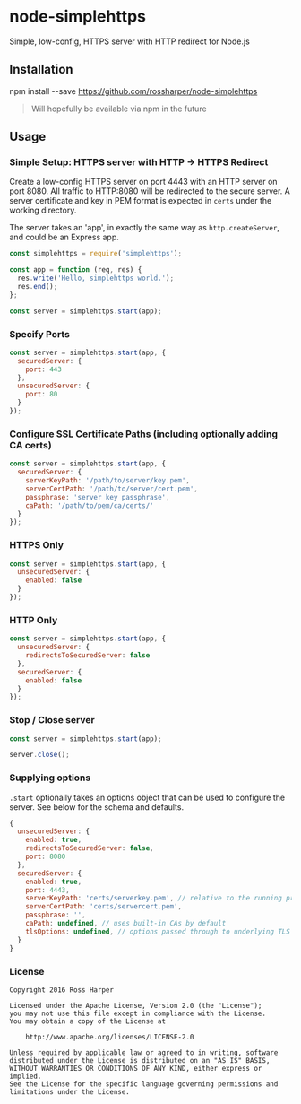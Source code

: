 # node-simplehttps
Simple, low-config, HTTPS server with HTTP redirect for Node.js

## Installation

npm install --save https://github.com/rossharper/node-simplehttps

> Will hopefully be available via npm in the future

## Usage

### Simple Setup: HTTPS server with HTTP -> HTTPS Redirect

Create a low-config HTTPS server on port 4443 with an HTTP server on port 8080. All traffic to HTTP:8080 will be redirected to the secure server. A server certificate and key in PEM format is expected in `certs` under the working directory.

The server takes an 'app', in exactly the same way as `http.createServer`, and could be an Express app.

```js
const simplehttps = require('simplehttps');

const app = function (req, res) {
  res.write('Hello, simplehttps world.');
  res.end();
};

const server = simplehttps.start(app);
```

### Specify Ports

```js
const server = simplehttps.start(app, {
  securedServer: {
    port: 443
  },
  unsecuredServer: {
    port: 80
  }
});
```
### Configure SSL Certificate Paths (including optionally adding CA certs)

```js
const server = simplehttps.start(app, {
  securedServer: {
    serverKeyPath: '/path/to/server/key.pem',
    serverCertPath: '/path/to/server/cert.pem',
    passphrase: 'server key passphrase',
    caPath: '/path/to/pem/ca/certs/'
  }
});
```

### HTTPS Only

```js
const server = simplehttps.start(app, {
  unsecuredServer: {
    enabled: false
  }
});
```

### HTTP Only

```js
const server = simplehttps.start(app, {
  unsecuredServer: {
    redirectsToSecuredServer: false
  },
  securedServer: {
    enabled: false
  }
});
```

### Stop / Close server

```js
const server = simplehttps.start(app);

server.close();
```

### Supplying options

`.start` optionally takes an options object that can be used to configure the server. See below for the schema and defaults.

```js
{
  unsecuredServer: {
    enabled: true,
    redirectsToSecuredServer: false,
    port: 8080
  },
  securedServer: {
    enabled: true,
    port: 4443,
    serverKeyPath: 'certs/serverkey.pem', // relative to the running process' working directory
    serverCertPath: 'certs/servercert.pem',
    passphrase: '',
    caPath: undefined, // uses built-in CAs by default
    tlsOptions: undefined, // options passed through to underlying TLS server
  }
}
```

### License

```
Copyright 2016 Ross Harper

Licensed under the Apache License, Version 2.0 (the "License");
you may not use this file except in compliance with the License.
You may obtain a copy of the License at

    http://www.apache.org/licenses/LICENSE-2.0

Unless required by applicable law or agreed to in writing, software
distributed under the License is distributed on an "AS IS" BASIS,
WITHOUT WARRANTIES OR CONDITIONS OF ANY KIND, either express or implied.
See the License for the specific language governing permissions and
limitations under the License.
```
